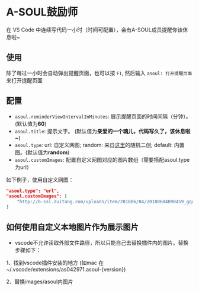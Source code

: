 # A-SOUL鼓励师

在 VS Code 中连续写代码一小时（时间可配置），会有A-SOUL成员提醒你该休息啦~

## 使用

除了每过一小时会自动弹出提醒页面，也可以按 `F1`, 然后输入 `asoul: 打开提醒页面`来打开提醒页面

## 配置

* `asoul.reminderViewIntervalInMinutes`: 展示提醒页面的时间间隔（分钟）。(默认值为**60**)
* `asoul.title`: 提示文字。 (默认值为**亲爱的一个魂儿，代码写久了，该休息啦~**)
* `asoul.type`: url: 自定义网图; random: 来自[这里](https://asoul.cloud/pic)的随机二创; default: 内置图。(默认值为**random**)
* `asoul.customImages`: 配置自定义网图对应的图片数组（需要搭配asoul.type为url）

如下例子，使用自定义网图：

```json
"asoul.type": "url",
"asoul.customImages": [
    "http://b-ssl.duitang.com/uploads/item/201806/04/20180604090459_gqqjo.jpg"
]
```

## 如何使用自定义本地图片作为展示图片

* vscode不允许读取外部文件路径，所以只能自己去替换插件内的图片。替换步骤如下：

1、找到vscode插件安装的地方 (如mac 在~/.vscode/extensions/as042971.asoul-{version})

2、替换images/asoul内图片
